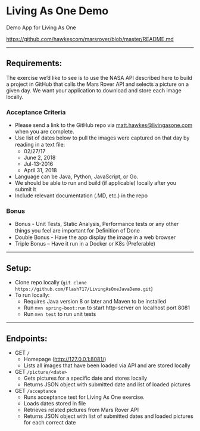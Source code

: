 # Living As One Demo
Demo App for Living As One

https://github.com/hawkescom/marsrover/blob/master/README.md

--- 
## Requirements:

The exercise we’d like to see is to use the NASA API described here to build a project in GitHub that calls the Mars Rover API and selects a picture on a given day. We want your application to download and store each image locally.

### Acceptance Criteria
- Please send a link to the GitHub repo via matt.hawkes@livingasone.com when you are complete.
- Use list of dates below to pull the images were captured on that day by reading in a text ﬁle:  
    - 02/27/17  
    - June 2, 2018   
    - Jul-13-2016  
    - April 31, 2018  
- Language can be Java, Python, JavaScript, or Go.   
- We should be able to run and build (if applicable) locally after you submit it  
- Include relevant documentation (.MD, etc.) in the repo
### Bonus  
- Bonus - Unit Tests, Static Analysis, Performance tests or any other things you feel are important for Deﬁnition of Done  
- Double Bonus - Have the app display the image in a web browser  
- Triple Bonus – Have it run in a Docker or K8s (Preferable)  
---

## Setup:

- Clone repo locally (`git clone https://github.com/Flash717/LivingAsOneJavaDemo.git`)
- To run locally:
    - Requires Java version 8 or later and Maven to be installed
    - Run `mvn spring-boot:run` to start http-server on localhost port 8081
    - Run `mvn test` to run unit tests

---
## Endpoints:

- GET `/` 
    - Homepage (http://127.0.0.1:8081/)
    - Lists all images that have been loaded via API and are stored locally
- GET `/picture/<date>` 
    - Gets pictures for a specific date and stores locally
    - Returns JSON object with submitted date and list of loaded pictures
- GET `/acceptance`
    - Runs acceptance test for Living As One exercise. 
    - Loads dates stored in file
    - Retrieves related pictures from Mars Rover API
    - Returns JSON object with list of submitted dates and loaded pictures for each correct date